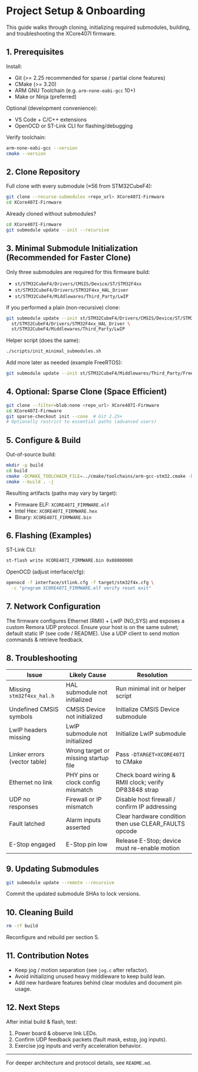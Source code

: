 # Project Setup & Onboarding

This guide walks through cloning, initializing required submodules, building, and troubleshooting the XCore407I firmware.

## 1. Prerequisites

Install:
- Git (>= 2.25 recommended for sparse / partial clone features)
- CMake (>= 3.20)
- ARM GNU Toolchain (e.g. `arm-none-eabi-gcc` 10+)
- Make or Ninja (preferred)

Optional (development convenience):
- VS Code + C/C++ extensions
- OpenOCD or ST-Link CLI for flashing/debugging

Verify toolchain:
```bash
arm-none-eabi-gcc --version
cmake --version
```

## 2. Clone Repository

Full clone with every submodule (≈56 from STM32CubeF4):
```bash
git clone --recurse-submodules <repo_url> XCore407I-Firmware
cd XCore407I-Firmware
```

Already cloned without submodules?
```bash
cd XCore407I-Firmware
git submodule update --init --recursive
```

## 3. Minimal Submodule Initialization (Recommended for Faster Clone)

Only three submodules are required for this firmware build:
- `st/STM32CubeF4/Drivers/CMSIS/Device/ST/STM32F4xx`
- `st/STM32CubeF4/Drivers/STM32F4xx_HAL_Driver`
- `st/STM32CubeF4/Middlewares/Third_Party/LwIP`

If you performed a plain (non-recursive) clone:
```bash
git submodule update --init st/STM32CubeF4/Drivers/CMSIS/Device/ST/STM32F4xx \
  st/STM32CubeF4/Drivers/STM32F4xx_HAL_Driver \
  st/STM32CubeF4/Middlewares/Third_Party/LwIP
```

Helper script (does the same):
```bash
./scripts/init_minimal_submodules.sh
```

Add more later as needed (example FreeRTOS):
```bash
git submodule update --init st/STM32CubeF4/Middlewares/Third_Party/FreeRTOS
```

## 4. Optional: Sparse Clone (Space Efficient)
```bash
git clone --filter=blob:none <repo_url> XCore407I-Firmware
cd XCore407I-Firmware
git sparse-checkout init --cone  # Git 2.25+
# Optionally restrict to essential paths (advanced users)
```

## 5. Configure & Build

Out-of-source build:
```bash
mkdir -p build
cd build
cmake -DCMAKE_TOOLCHAIN_FILE=../cmake/toolchains/arm-gcc-stm32.cmake -DTARGET=XCORE407I ..
cmake --build . -j
```

Resulting artifacts (paths may vary by target):
- Firmware ELF: `XCORE407I_FIRMWARE.elf`
- Intel Hex: `XCORE407I_FIRMWARE.hex`
- Binary: `XCORE407I_FIRMWARE.bin`

## 6. Flashing (Examples)

ST-Link CLI:
```bash
st-flash write XCORE407I_FIRMWARE.bin 0x08000000
```

OpenOCD (adjust interface/cfg):
```bash
openocd -f interface/stlink.cfg -f target/stm32f4x.cfg \
  -c "program XCORE407I_FIRMWARE.elf verify reset exit"
```

## 7. Network Configuration

The firmware configures Ethernet (RMII) + LwIP (NO_SYS) and exposes a custom Remora UDP protocol. Ensure your host is on the same subnet; default static IP (see code / README). Use a UDP client to send motion commands & retrieve feedback.

## 8. Troubleshooting

| Issue | Likely Cause | Resolution |
|-------|--------------|-----------|
| Missing `stm32f4xx_hal.h` | HAL submodule not initialized | Run minimal init or helper script |
| Undefined CMSIS symbols | CMSIS Device not initialized | Initialize CMSIS Device submodule |
| LwIP headers missing | LwIP submodule not initialized | Initialize LwIP submodule |
| Linker errors (vector table) | Wrong target or missing startup file | Pass `-DTARGET=XCORE407I` to CMake |
| Ethernet no link | PHY pins or clock config mismatch | Check board wiring & RMII clock; verify DP83848 strap | 
| UDP no responses | Firewall or IP mismatch | Disable host firewall / confirm IP addressing |
| Fault latched | Alarm inputs asserted | Clear hardware condition then use CLEAR_FAULTS opcode |
| E-Stop engaged | E-Stop pin low | Release E-Stop; device must re-enable motion |

## 9. Updating Submodules
```bash
git submodule update --remote --recursive
```
Commit the updated submodule SHAs to lock versions.

## 10. Cleaning Build
```bash
rm -rf build
```
Reconfigure and rebuild per section 5.

## 11. Contribution Notes
- Keep jog / motion separation (see `jog.c` after refactor).
- Avoid initializing unused heavy middleware to keep build lean.
- Add new hardware features behind clear modules and document pin usage.

## 12. Next Steps
After initial build & flash, test:
1. Power board & observe link LEDs.
2. Confirm UDP feedback packets (fault mask, estop, jog inputs).
3. Exercise jog inputs and verify acceleration behavior.

---
For deeper architecture and protocol details, see `README.md`.
